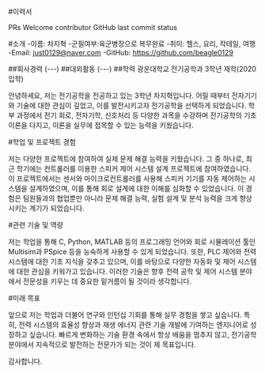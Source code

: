 #이력서

PRs Welcome contributor GitHub last commit status


#소개
-이름: 차지혁
-군필여부:육군병장으로 복무완료
-취미: 헬스, 요리, 칵테일, 여행
-Email: just0129@naver.com
-GitHub: https://github.com/beagle0129



##회사경력
(---)
##대외활동
(---)
##학력
광운대학교 전기공학과 3학년 재학(2020 입학)

안녕하세요, 저는 전기공학을 전공하고 있는 3학년 차지혁입니다. 어릴 때부터 전자기기와 기술에 대한 관심이 깊었고, 이를 발전시키고자 전기공학을 선택하게 되었습니다. 학부 과정에서 전기 회로, 전자기학, 신호처리 등 다양한 과목을 수강하며 전기공학의 기초 이론을 다지고, 이론을 실무에 접목할 수 있는 능력을 키웠습니다.

#학업 및 프로젝트 경험

저는 다양한 프로젝트에 참여하여 실제 문제 해결 능력을 키웠습니다. 그 중 하나로, 최근 학기에는 컨트롤러를 이용한 스피커 제어 시스템 설계 프로젝트에 참여하였습니다. 이 프로젝트에서는 센서와 마이크로컨트롤러를 사용해 스피커 기기를 자동 제어하는 시스템을 설계하였으며, 이를 통해 회로 설계에 대한 이해를 심화할 수 있었습니다. 이 경험은 팀원들과의 협업뿐만 아니라 문제 해결 능력, 실험 설계 및 분석 능력을 크게 향상시키는 계기가 되었습니다.

#관련 기술 및 역량

저는 학업을 통해 C, Python, MATLAB 등의 프로그래밍 언어와 회로 시뮬레이션 툴인 Multisim과 PSpice 등을 능숙하게 사용할 수 있게 되었습니다. 또한, PLC 제어와 전력 시스템에 대한 기초 지식을 갖추고 있으며, 이를 바탕으로 다양한 자동화 및 제어 시스템에 대한 관심을 키워가고 있습니다. 이러한 기술은 향후 전력 공학 및 제어 시스템 분야에서 전문성을 키우는 데 중요한 밑거름이 될 것이라 생각합니다.

#미래 목표

앞으로 저는 학업과 더불어 연구와 인턴십 기회를 통해 실무 경험을 쌓고 싶습니다. 특히, 전력 시스템의 효율성 향상과 재생 에너지 관련 기술 개발에 기여하는 엔지니어로 성장하고 싶습니다. 빠르게 변화하는 기술 환경 속에서 항상 배움을 멈추지 않고, 전기공학 분야에서 지속적으로 발전하는 전문가가 되는 것이 제 목표입니다.

감사합니다.
